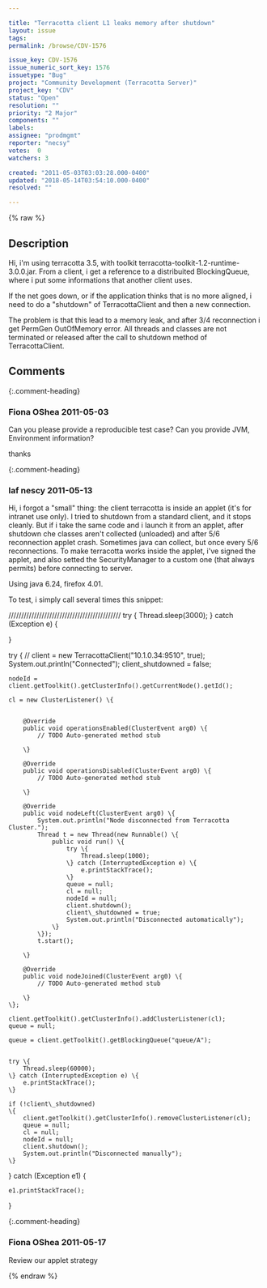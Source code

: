 ```yaml
---

title: "Terracotta client L1 leaks memory after shutdown"
layout: issue
tags: 
permalink: /browse/CDV-1576

issue_key: CDV-1576
issue_numeric_sort_key: 1576
issuetype: "Bug"
project: "Community Development (Terracotta Server)"
project_key: "CDV"
status: "Open"
resolution: ""
priority: "2 Major"
components: ""
labels: 
assignee: "prodmgmt"
reporter: "necsy"
votes:  0
watchers: 3

created: "2011-05-03T03:03:28.000-0400"
updated: "2018-05-14T03:54:10.000-0400"
resolved: ""

---
```




{% raw %}



## Description

<div markdown="1" class="description">

Hi, i'm using terracotta 3.5, with toolkit terracotta-toolkit-1.2-runtime-3.0.0.jar. 
From a client, i get a reference to a distribuited BlockingQueue, where i put some informations that another client uses. 

If the net goes down, or if the application thinks that is no more aligned, i need to do a "shutdown" of TerracottaClient and then a new connection. 

The problem is that this lead to a memory leak, and after 3/4 reconnection i get PermGen OutOfMemory error.
All threads and classes are not terminated or released after the call to shutdown method of TerracottaClient.

</div>

## Comments


{:.comment-heading}
### **Fiona OShea** <span class="date">2011-05-03</span>

<div markdown="1" class="comment">

Can you please provide a reproducible test case?
Can you provide JVM, Environment information?

thanks

</div>


{:.comment-heading}
### **laf nescy** <span class="date">2011-05-13</span>

<div markdown="1" class="comment">

Hi, i forgot a "small" thing: the client terracotta is inside an applet (it's for intranet use only).
I tried to shutdown from a standard client, and it stops cleanly.
But if i take the same code and i launch it from an applet, after shutdown che classes aren't collected (unloaded) and after 5/6 reconnection applet crash. Sometimes java can collect, but once every 5/6 reconnections.
To make terracotta works inside the applet, i've signed the applet, and also setted the SecurityManager to a custom one (that always permits) before connecting to server.

Using java 6.24, firefox 4.01.

To test, i simply call several times this snippet:

////////////////////////////////////////////
try \{
	Thread.sleep(3000);
\} catch (Exception e) \{
	
\}

try \{
				//
	client =  new TerracottaClient("10.1.0.34:9510", true);
	System.out.println("Connected");
	client\_shutdowned = false;
	
	nodeId = client.getToolkit().getClusterInfo().getCurrentNode().getId();
	
	cl = new ClusterListener() \{
	
		
		@Override
		public void operationsEnabled(ClusterEvent arg0) \{
			// TODO Auto-generated method stub
			
		\}
		
		@Override
		public void operationsDisabled(ClusterEvent arg0) \{
			// TODO Auto-generated method stub
			
		\}
		
		@Override
		public void nodeLeft(ClusterEvent arg0) \{
			System.out.println("Node disconnected from Terracotta Cluster.");
			Thread t = new Thread(new Runnable() \{
				public void run() \{
					try \{
						Thread.sleep(1000);
					\} catch (InterruptedException e) \{
						e.printStackTrace();
					\}
					queue = null;
					cl = null;
					nodeId = null;
					client.shutdown();
					client\_shutdowned = true;
					System.out.println("Disconnected automatically");		
				\}
			\});
			t.start();
			
		\}
		
		@Override
		public void nodeJoined(ClusterEvent arg0) \{
			// TODO Auto-generated method stub
			
		\}
	\};
	
	client.getToolkit().getClusterInfo().addClusterListener(cl);
	queue = null;
	
	queue = client.getToolkit().getBlockingQueue("queue/A");
	
	
	try \{
		Thread.sleep(60000);
	\} catch (InterruptedException e) \{
		e.printStackTrace();
	\}
	
	if (!client\_shutdowned)				
	\{
		client.getToolkit().getClusterInfo().removeClusterListener(cl);
		queue = null;
		cl = null;
		nodeId = null;
		client.shutdown();				
		System.out.println("Disconnected manually");
	\}
\} catch (Exception e1) \{
	
	e1.printStackTrace();
\}


</div>


{:.comment-heading}
### **Fiona OShea** <span class="date">2011-05-17</span>

<div markdown="1" class="comment">

Review our applet strategy

</div>



{% endraw %}
